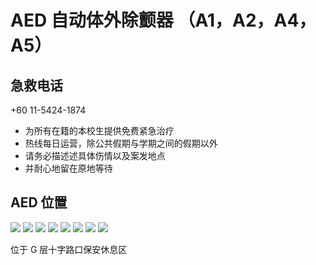 # AED 自动体外除颤器 （A1，A2，A4，A5）

## 急救电话

+60 11-5424-1874

- 为所有在籍的本校生提供免费紧急治疗
- 热线每日运营，除公共假期与学期之间的假期以外
- 请务必描述述具体伤情以及案发地点
- 并耐心地留在原地等待

## AED 位置

<div class="image-slide">
<img src="https://img.xmummap.com/aed_a%20%281%29.webp" />
<img src="https://img.xmummap.com/aed_a%20%282%29.webp" />
<img src="https://img.xmummap.com/aed_a%20%283%29.webp" />
<img src="https://img.xmummap.com/aed_a%20%284%29.webp" />
<img src="https://img.xmummap.com/aed_a%20%285%29.webp" />
<img src="https://img.xmummap.com/aed_a%20%286%29.webp" />
<img src="https://img.xmummap.com/aed_a%20%287%29.webp" />
<img src="https://img.xmummap.com/aed_a%20%288%29.webp" />
</div>

位于 G 层十字路口保安休息区
